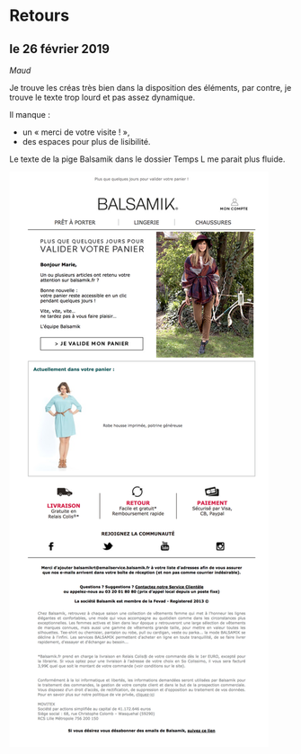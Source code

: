# Retours

## le 26 février 2019

*Maud*

Je trouve les créas très bien dans la disposition des éléments, par contre, je trouve le texte trop lourd et pas assez dynamique.  

Il manque : 
- un « merci de votre visite ! »,
- des espaces pour plus de lisibilité.

Le texte de la pige Balsamik dans le dossier Temps L me parait plus fluide.

<img src="medias/img_retours/pigeBalsamik.png" alt="">
